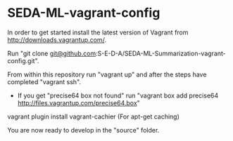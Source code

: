 SEDA-ML-vagrant-config
========================

In order to get started install the latest version of Vagrant from http://downloads.vagrantup.com/.

Run "git clone git@github.com:S-E-D-A/SEDA-ML-Summarization-vagrant-config.git".

From within this repository run "vagrant up" and after the steps have completed "vagrant ssh".
* If you get "precise64 box not found" run "vagrant box add precise64 http://files.vagrantup.com/precise64.box"

vagrant plugin install vagrant-cachier (For apt-get caching)

You are now ready to develop in the "source" folder.



